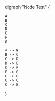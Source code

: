 digraph "Node Test" {

    A
    B
    C
    D
    E
    F
    G

    A -> B
    B -> C
    C -> D
    D -> E
    C -> F
    F -> G
    C -> B
    C -> C
    C -> E

}
